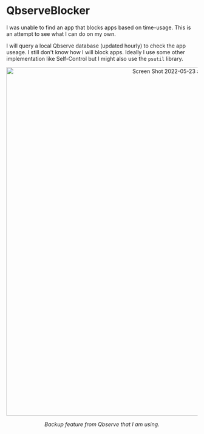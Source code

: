 # QbserveBlocker

I was unable to find an app that blocks apps based on time-usage. This is an attempt to see what I can do on my own.

I will query a local Qbserve database (updated hourly) to check the app useage. I still don't know how I will block apps. Ideally I use some other implementation like Self-Control but I might also use the `psutil` library.

<div align="center">
  
  <img width="916" alt="Screen Shot 2022-05-23 at 10 55 35 PM" src="https://user-images.githubusercontent.com/53503018/169959154-23709c2a-d70f-4f19-9c7d-14d18379e753.png">
  <p><em>Backup feature from Qbserve that I am using.</em></p>

</div>
